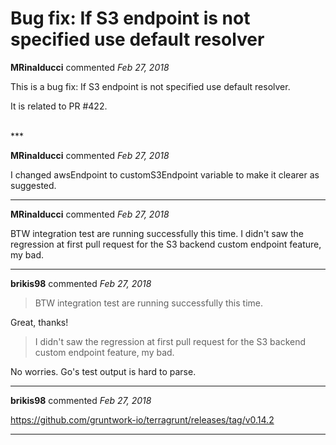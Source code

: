 # Bug fix: If S3 endpoint is not specified use default resolver 

**MRinalducci** commented *Feb 27, 2018*

This is a bug fix: If S3 endpoint is not specified use default resolver.

It is related to PR #422.

<br />
***


**MRinalducci** commented *Feb 27, 2018*

I changed awsEndpoint to customS3Endpoint variable to make it clearer as suggested.
***

**MRinalducci** commented *Feb 27, 2018*

BTW integration test are running successfully this time.
I didn't saw the regression at first pull request for the S3 backend custom endpoint feature, my bad.
***

**brikis98** commented *Feb 27, 2018*

> BTW integration test are running successfully this time.

Great, thanks!

> I didn't saw the regression at first pull request for the S3 backend custom endpoint feature, my bad.

No worries. Go's test output is hard to parse.
***

**brikis98** commented *Feb 27, 2018*

https://github.com/gruntwork-io/terragrunt/releases/tag/v0.14.2
***

